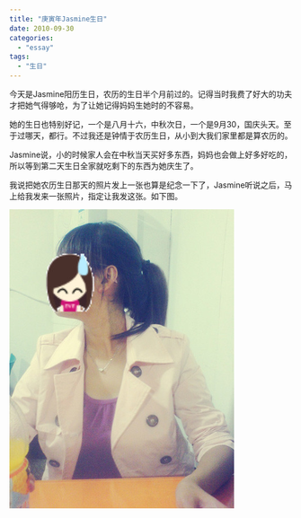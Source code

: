 ```yaml
---
title: "庚寅年Jasmine生日"
date: 2010-09-30
categories: 
  - "essay"
tags: 
  - "生日"
---
```


今天是Jasmine阳历生日，农历的生日半个月前过的。记得当时我费了好大的功夫才把她气得够呛，为了让她记得妈妈生她时的不容易。

她的生日也特别好记，一个是八月十六，中秋次日，一个是9月30，国庆头天。至于过哪天，都行。不过我还是钟情于农历生日，从小到大我们家里都是算农历的。

Jasmine说，小的时候家人会在中秋当天买好多东西，妈妈也会做上好多好吃的，所以等到第二天生日全家就吃剩下的东西为她庆生了。

我说把她农历生日那天的照片发上一张也算是纪念一下了，Jasmine听说之后，马上给我发来一张照片，指定让我发这张。如下图。

![Jasmine-pl](images/5038593291_8683972da6_z.jpg)
